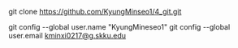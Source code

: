 git clone https://github.com/KyungMinseo1/4_git.git

git config --global user.name "KyungMineseo1" git config --global user.email kminxi0217@g.skku.edu